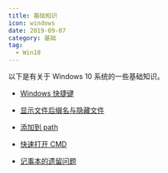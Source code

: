 ```yaml
---
title: 基础知识
icon: windows
date: 2019-09-07
category: 基础
tag:
  - Win10
---
```


以下是有关于 Windows 10 系统的一些基础知识。

<!-- more -->

- [Windows 快捷键](shortcut-key.md)

- [显示文件后缀名与隐藏文件](hidden-file.md)

- [添加到 path](add-path.md)

- [快速打开 CMD](cmd.md)

- [记事本的遗留问题](notepad.md)
